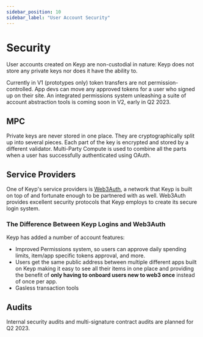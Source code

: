 ```yaml
---
sidebar_position: 10
sidebar_label: "User Account Security"
---
```


# Security

User accounts created on Keyp are non-custodial in nature: Keyp does not store any private keys nor does it have the ability to.

Currently in V1 (prototypes only) token transfers are not permission-controlled. App devs can move any approved tokens for a user who signed up on their site. An integrated permissions system unleashing a suite of account abstraction tools is coming soon in V2, early in Q2 2023.

## MPC

Private keys are never stored in one place. They are cryptographically split up into several pieces. Each part of the key is encrypted and stored by a different validator. Multi-Party Compute is used to combine all the parts when a user has successfully authenticated using OAuth.

## Service Providers

One of Keyp's service providers is [Web3Auth](https://web3auth.io/), a network that Keyp is built on top of and fortunate enough to be partnered with as well. Web3Auth provides excellent security protocols that Keyp employs to create its secure login system.

### The Difference Between Keyp Logins and Web3Auth

Keyp has added a number of account features:

- Improved Permissions system, so users can approve daily spending limits, item/app specific tokens approval, and more.
- Users get the same public address between multiple different apps built on Keyp making it easy to see all their items in one place and providing the benefit of **only having to onboard users new to web3 once** instead of once per app.
- Gasless transaction tools

## Audits

Internal security audits and multi-signature contract audits are planned for Q2 2023.
